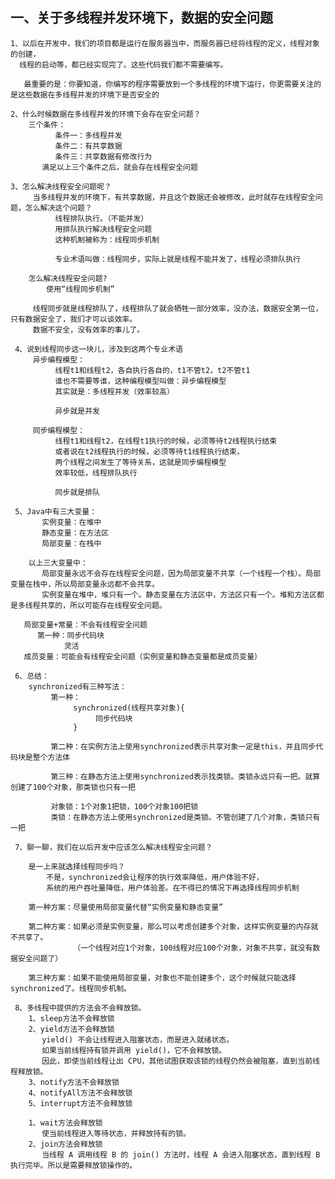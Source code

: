 ## 一、关于多线程并发环境下，数据的安全问题  
    1、以后在开发中，我们的项目都是运行在服务器当中，而服务器已经将线程的定义，线程对象的创建，
      线程的启动等，都已经实现完了。这些代码我们都不需要编写。

       最重要的是：你要知道，你编写的程序需要放到一个多线程的环境下运行，你更需要关注的是这些数据在多线程并发的环境下是否安全的

    2、什么时候数据在多线程并发的环境下会存在安全问题？
        三个条件：
              条件一：多线程并发
              条件二：有共享数据
              条件三：共享数据有修改行为
           满足以上三个条件之后，就会存在线程安全问题

    3、怎么解决线程安全问题呢？
         当多线程并发的环境下，有共享数据，并且这个数据还会被修改，此时就存在线程安全问题，怎么解决这个问题？
              线程排队执行。（不能并发）
              用排队执行解决线程安全问题
              这种机制被称为：线程同步机制

              专业术语叫做：线程同步，实际上就是线程不能并发了，线程必须排队执行

        怎么解决线程安全问题?
            使用“线程同步机制”

         线程同步就是线程排队了，线程排队了就会牺牲一部分效率，没办法，数据安全第一位，只有数据安全了，我们才可以谈效率。
         数据不安全，没有效率的事儿了。

     4、说到线程同步这一块儿，涉及到这两个专业术语
         异步编程模型：
              线程t1和线程t2，各自执行各自的，t1不管t2，t2不管t1
              谁也不需要等谁，这种编程模型叫做：异步编程模型
              其实就是：多线程并发（效率较高）

              异步就是并发

         同步编程模型：
              线程t1和线程t2，在线程t1执行的时候，必须等待t2线程执行结束
              或者说在t2线程执行的时候，必须等待t1线程执行结束，
              两个线程之间发生了等待关系，这就是同步编程模型
              效率较低，线程排队执行

              同步就是排队

     5、Java中有三大变量：
           实例变量：在堆中
           静态变量：在方法区
           局部变量：在栈中

        以上三大变量中：
           局部变量永远不会存在线程安全问题，因为局部变量不共享（一个线程一个栈）。局部变量在栈中，所以局部变量永远都不会共享。
           实例变量在堆中，堆只有一个。静态变量在方法区中，方法区只有一个。堆和方法区都是多线程共享的，所以可能存在线程安全问题。

       局部变量+常量：不会有线程安全问题
          第一种：同步代码块
                灵活
       成员变量：可能会有线程安全问题（实例变量和静态变量都是成员变量）

     6、总结：
        synchronized有三种写法：
             第一种：
                  synchronized(线程共享对象){
                       同步代码块
                  }
   
             第二种：在实例方法上使用synchronized表示共享对象一定是this，并且同步代码块是整个方法体
   
             第三种：在静态方法上使用synchronized表示找类锁。类锁永远只有一把。就算创建了100个对象，那类锁也只有一把
   
             对象锁：1个对象1把锁，100个对象100把锁
             类锁：在静态方法上使用synchronized是类锁。不管创建了几个对象，类锁只有一把

     7、聊一聊，我们在以后开发中应该怎么解决线程安全问题？

        是一上来就选择线程同步吗？
            不是，synchronized会让程序的执行效率降低，用户体验不好，
            系统的用户吞吐量降低，用户体验差。在不得已的情况下再选择线程同步机制

        第一种方案：尽量使用局部变量代替“实例变量和静态变量”

        第二种方案：如果必须是实例变量，那么可以考虑创建多个对象，这样实例变量的内存就不共享了。
                  （一个线程对应1个对象，100线程对应100个对象，对象不共享，就没有数据安全问题了）

        第三种方案：如果不能使用局部变量，对象也不能创建多个，这个时候就只能选择synchronized了。线程同步机制。
   
     8、多线程中提供的方法会不会释放锁。
        1、sleep方法不会释放锁
        2、yield方法不会释放锁
           yield() 不会让线程进入阻塞状态，而是进入就绪状态。
           如果当前线程持有锁并调用 yield()，它不会释放锁。
           因此，即使当前线程让出 CPU，其他试图获取该锁的线程仍然会被阻塞，直到当前线程释放锁。
        3、notify方法不会释放锁
        4、notifyAll方法不会释放锁
        5、interrupt方法不会释放锁
        
        1、wait方法会释放锁
           使当前线程进入等待状态，并释放持有的锁。
        2、join方法会释放锁
           当线程 A 调用线程 B 的 join() 方法时，线程 A 会进入阻塞状态，直到线程 B 执行完毕。所以是需要释放锁操作的。
